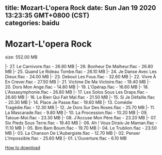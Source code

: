 
title: Mozart-L'opera Rock
date: Sun Jan 19 2020 13:23:35 GMT+0800 (CST)    
categories: baidu
---

# Mozart-L'opera Rock
size: 552.00 MB
 
 
|- 27. Le Carnivore.flac - 26.80 MB
|- 26. Bonheur De Malheur.flac - 26.80 MB
|- 25. Quand Le Rideau Tombe.flac - 26.10 MB
|- 24. Je Danse Avec Les Dieux.flac - 24.00 MB
|- 23. Debout Les Fous.flac - 32.60 MB
|- 22. Vivre À En Crever.flac - 27.50 MB
|- 21. Victime De Ma Victoire.flac - 19.40 MB
|- 20. Dors Mon Ange.flac - 14.80 MB
|- 19. L'Opérap.flac - 16.60 MB
|- 18. L'Assasymphonie.flac - 26.80 MB
|- 17. Les Solos Sous Les Draps.flac - 26.60 MB
|- 16. Le Bien Qui Fait Mal.flac - 21.50 MB
|- 15. Si Je Défaille.flac - 20.30 MB
|- 14. Place Je Passe.flac - 19.60 MB
|- 13. Comédie Tragédie.flac - 12.30 MB
|- 12. Je Dors Sur Des Roses.flac - 25.70 MB
|- 11. La Mascarade.flac - 9.80 MB
|- 10. La Procession.flac - 10.20 MB
|- 09. Tatoue-Moi.flac - 23.30 MB
|- 08. J'Accuse Mon Père.flac - 23.20 MB
|- 07. Six Pieds Sous Terre.flac - 19.40 MB
|- 06. Ah ! Vous Dirais-Je Maman.flac - 11.10 MB
|- 05. Bim Bam Boum.flac - 19.70 MB
|- 04. Le Trublion.flac - 23.50 MB
|- 03. La Chanson De L'Aubergiste.flac - 12.70 MB
|- 02. Penser L'Impossible.flac - 25.60 MB
|- 01. L'Ouverture.flac - 6.10 MB

[How to download](https://bpcam.bemobtrk.com/go/2ceec3aa-1ca2-46d6-b9ff-aaa5c184517c?jno=943)
